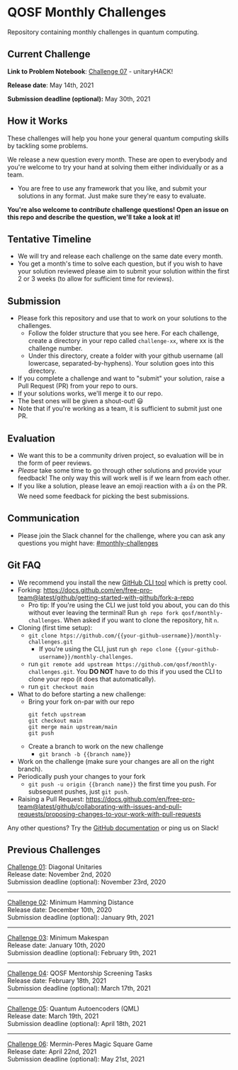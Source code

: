 # QOSF Monthly Challenges

Repository containing monthly challenges in quantum computing.

## Current Challenge

**Link to Problem Notebook**: [Challenge 07](challenge-07/qosf-monthly-challenge-07.ipynb) - unitaryHACK!

**Release date**: May 14th, 2021

**Submission deadline (optional):** May 30th, 2021

## How it Works

These challenges will help you hone your general quantum computing skills by tackling some problems.

We release a new question every month. These are open to everybody and you're welcome to try your hand at solving them either individually or as a team.   
- You are free to use any framework that you like, and submit your solutions in any format. Just make sure they're easy to evaluate.

**You're also welcome to *contribute* challenge questions! Open an issue on this repo and describe the question, we'll take a look at it!** 

## Tentative Timeline

- We will try and release each challenge on the same date every month.
- You get a month's time to solve each question, but if you wish to have your solution reviewed please aim to submit your solution within the first 2 or 3 weeks (to allow for sufficient time for reviews).

## Submission

- Please fork this repository and use that to work on your solutions to the challenges. 
	- Follow the folder structure that you see here. For each challenge, create a directory in your repo called `challenge-xx`, where xx is the challenge number.
	- Under this directory, create a folder with your github username (all lowercase, separated-by-hyphens). Your solution goes into this directory.
- If you complete a challenge and want to "submit" your solution, raise a Pull Request (PR) from your repo to ours. 
- If your solutions works, we'll merge it to our repo.
- The best ones will be given a shout-out! 😃
- Note that if you're working as a team, it is sufficient to submit just one PR.

## Evaluation

- We want this to be a community driven project, so evaluation will be in the form of peer reviews.
- *Please* take some time to go through other solutions and provide your feedback! The only way this will work well is if we learn from each other. 
- If you like a solution, please leave an emoji reaction with a 👍 on the PR. We need some feedback for picking the best submissions.

## Communication

- Please join the Slack channel for the challenge, where you can ask any questions you might have: [#monthly-challenges](https://qosf.slack.com/archives/C01D2GB1DMM)

## Git FAQ

- We recommend you install the new [GitHub CLI tool](https://cli.github.com/) which is pretty cool. 
- Forking: https://docs.github.com/en/free-pro-team@latest/github/getting-started-with-github/fork-a-repo
	- Pro tip: If you're using the CLI we just told you about, you can do this without ever leaving the terminal! Run `gh repo fork qosf/monthly-challenges`. When asked if you want to clone the repository, hit `n`.
- Cloning (first time setup):  
  - ```git clone htps://github.com/{{your-github-username}}/monthly-challenges.git```
    - If you're using the CLI, just run  ```gh repo clone {{your-github-username}}/monthly-challenges```.
  - run `git remote add upstream https://github.com/qosf/monthly-challenges.git`. You **DO NOT** have to do this if you used the CLI to clone your repo (it does that automatically).
  - run ```git checkout main```
-  What to do before starting a new challenge:
   - Bring your fork on-par with our repo
		```
		git fetch upstream
		git checkout main
		git merge main upstream/main
		git push
		```
   - Create a branch to work on the new challenge
      - `git branch -b {{branch name}}`
- Work on the challenge (make sure your changes are all on the right branch).
- Periodically push your changes to your fork
   - `git push -u origin {{branch name}}` the first time you push. For subsequent pushes, just `git push`.
- Raising a Pull Request: https://docs.github.com/en/free-pro-team@latest/github/collaborating-with-issues-and-pull-requests/proposing-changes-to-your-work-with-pull-requests
  

Any other questions? Try the [GitHub documentation](https://docs.github.com/en) or ping us on Slack!

## Previous Challenges

<!-- use two spaces after each line to have line breaks -->  
[Challenge 01](challenge-01/qosf-monthly-challenge-01.pdf): Diagonal Unitaries  
Release date: November 2nd, 2020  
Submission deadline (optional): November 23rd, 2020   

---

[Challenge 02](challenge-02/qosf-monthly-challenge-02.ipynb): Minimum Hamming Distance  
Release date: December 10th, 2020   
Submission deadline (optional): January 9th, 2021  

---

[Challenge 03](challenge-03/qosf-monthly-challenge-03.ipynb): Minimum Makespan    
Release date: January 10th, 2020  
Submission deadline (optional): February 9th, 2021  

---

[Challenge 04](challenge-04/qosf-monthly-challenge-04.ipynb): QOSF Mentorship Screening Tasks  
Release date: February 18th, 2021  
Submission deadline (optional): March 17th, 2021  

---

[Challenge 05](challenge-05/qosf-monthly-challenge-05.ipynb): Quantum Autoencoders (QML)  
Release date: March 19th, 2021  
Submission deadline (optional): April 18th, 2021  

---

[Challenge 06](challenge-06/qosf-monthly-challenge-06.ipynb): Mermin-Peres Magic Square Game  
Release date: April 22nd, 2021  
Submission deadline (optional): May 21st, 2021  
